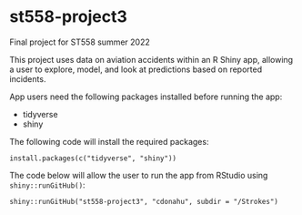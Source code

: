 # st558-project3
Final project for ST558 summer 2022


This project uses data on aviation accidents within an R Shiny app, allowing a user to explore, model, and look at predictions based on reported incidents. 

App users need the following packages installed before running the app:  
- tidyverse  
- shiny  

The following code will install the required packages:  
```
install.packages(c("tidyverse", "shiny"))
```

The code below will allow the user to run the app from RStudio using `shiny::runGitHub()`:  
```
shiny::runGitHub("st558-project3", "cdonahu", subdir = "/Strokes")
```
